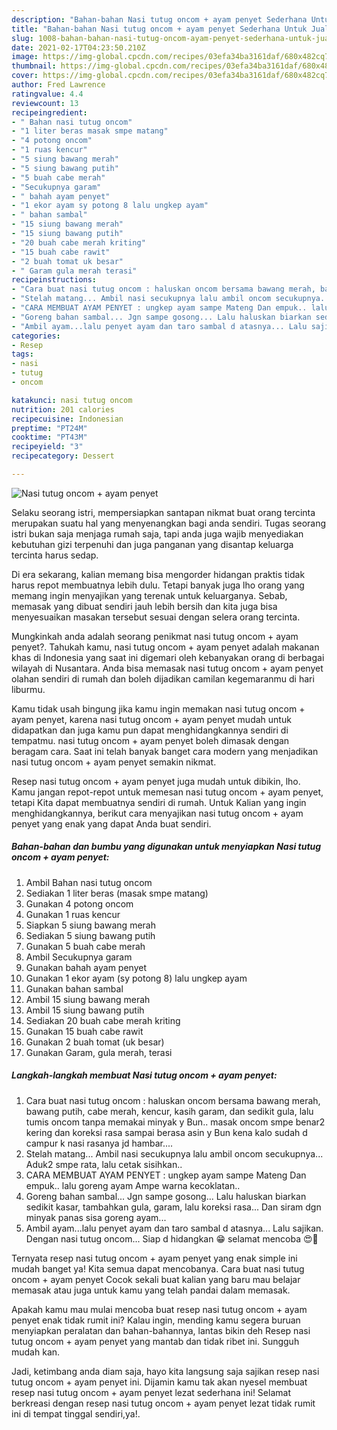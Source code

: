 ```yaml
---
description: "Bahan-bahan Nasi tutug oncom + ayam penyet Sederhana Untuk Jualan"
title: "Bahan-bahan Nasi tutug oncom + ayam penyet Sederhana Untuk Jualan"
slug: 1008-bahan-bahan-nasi-tutug-oncom-ayam-penyet-sederhana-untuk-jualan
date: 2021-02-17T04:23:50.210Z
image: https://img-global.cpcdn.com/recipes/03efa34ba3161daf/680x482cq70/nasi-tutug-oncom-ayam-penyet-foto-resep-utama.jpg
thumbnail: https://img-global.cpcdn.com/recipes/03efa34ba3161daf/680x482cq70/nasi-tutug-oncom-ayam-penyet-foto-resep-utama.jpg
cover: https://img-global.cpcdn.com/recipes/03efa34ba3161daf/680x482cq70/nasi-tutug-oncom-ayam-penyet-foto-resep-utama.jpg
author: Fred Lawrence
ratingvalue: 4.4
reviewcount: 13
recipeingredient:
- " Bahan nasi tutug oncom"
- "1 liter beras masak smpe matang"
- "4 potong oncom"
- "1 ruas kencur"
- "5 siung bawang merah"
- "5 siung bawang putih"
- "5 buah cabe merah"
- "Secukupnya garam"
- " bahah ayam penyet"
- "1 ekor ayam sy potong 8 lalu ungkep ayam"
- " bahan sambal"
- "15 siung bawang merah"
- "15 siung bawang putih"
- "20 buah cabe merah kriting"
- "15 buah cabe rawit"
- "2 buah tomat uk besar"
- " Garam gula merah terasi"
recipeinstructions:
- "Cara buat nasi tutug oncom : haluskan oncom bersama bawang merah, bawang putih, cabe merah, kencur, kasih garam, dan sedikit gula, lalu tumis oncom tanpa memakai minyak y Bun.. masak oncom smpe benar2 kering dan koreksi rasa sampai berasa asin y Bun kena kalo sudah d campur k nasi rasanya jd hambar...."
- "Stelah matang... Ambil nasi secukupnya lalu ambil oncom secukupnya... Aduk2 smpe rata, lalu cetak sisihkan.."
- "CARA MEMBUAT AYAM PENYET : ungkep ayam sampe Mateng Dan empuk.. lalu goreng ayam Ampe warna kecoklatan.."
- "Goreng bahan sambal... Jgn sampe gosong... Lalu haluskan biarkan sedikit kasar, tambahkan gula, garam, lalu koreksi rasa... Dan siram dgn minyak panas sisa goreng ayam..."
- "Ambil ayam...lalu penyet ayam dan taro sambal d atasnya... Lalu sajikan. Dengan nasi tutug oncom... Siap d hidangkan 😁 selamat mencoba 😍🤗"
categories:
- Resep
tags:
- nasi
- tutug
- oncom

katakunci: nasi tutug oncom 
nutrition: 201 calories
recipecuisine: Indonesian
preptime: "PT24M"
cooktime: "PT43M"
recipeyield: "3"
recipecategory: Dessert

---
```



![Nasi tutug oncom + ayam penyet](https://img-global.cpcdn.com/recipes/03efa34ba3161daf/680x482cq70/nasi-tutug-oncom-ayam-penyet-foto-resep-utama.jpg)

Selaku seorang istri, mempersiapkan santapan nikmat buat orang tercinta merupakan suatu hal yang menyenangkan bagi anda sendiri. Tugas seorang istri bukan saja menjaga rumah saja, tapi anda juga wajib menyediakan kebutuhan gizi terpenuhi dan juga panganan yang disantap keluarga tercinta harus sedap.

Di era  sekarang, kalian memang bisa mengorder hidangan praktis tidak harus repot membuatnya lebih dulu. Tetapi banyak juga lho orang yang memang ingin menyajikan yang terenak untuk keluarganya. Sebab, memasak yang dibuat sendiri jauh lebih bersih dan kita juga bisa menyesuaikan masakan tersebut sesuai dengan selera orang tercinta. 



Mungkinkah anda adalah seorang penikmat nasi tutug oncom + ayam penyet?. Tahukah kamu, nasi tutug oncom + ayam penyet adalah makanan khas di Indonesia yang saat ini digemari oleh kebanyakan orang di berbagai wilayah di Nusantara. Anda bisa memasak nasi tutug oncom + ayam penyet olahan sendiri di rumah dan boleh dijadikan camilan kegemaranmu di hari liburmu.

Kamu tidak usah bingung jika kamu ingin memakan nasi tutug oncom + ayam penyet, karena nasi tutug oncom + ayam penyet mudah untuk didapatkan dan juga kamu pun dapat menghidangkannya sendiri di tempatmu. nasi tutug oncom + ayam penyet boleh dimasak dengan beragam cara. Saat ini telah banyak banget cara modern yang menjadikan nasi tutug oncom + ayam penyet semakin nikmat.

Resep nasi tutug oncom + ayam penyet juga mudah untuk dibikin, lho. Kamu jangan repot-repot untuk memesan nasi tutug oncom + ayam penyet, tetapi Kita dapat membuatnya sendiri di rumah. Untuk Kalian yang ingin menghidangkannya, berikut cara menyajikan nasi tutug oncom + ayam penyet yang enak yang dapat Anda buat sendiri.

<!--inarticleads1-->

##### Bahan-bahan dan bumbu yang digunakan untuk menyiapkan Nasi tutug oncom + ayam penyet:

1. Ambil  Bahan nasi tutug oncom
1. Sediakan 1 liter beras (masak smpe matang)
1. Gunakan 4 potong oncom
1. Gunakan 1 ruas kencur
1. Siapkan 5 siung bawang merah
1. Sediakan 5 siung bawang putih
1. Gunakan 5 buah cabe merah
1. Ambil Secukupnya garam
1. Gunakan  bahah ayam penyet
1. Gunakan 1 ekor ayam (sy potong 8) lalu ungkep ayam
1. Gunakan  bahan sambal
1. Ambil 15 siung bawang merah
1. Ambil 15 siung bawang putih
1. Sediakan 20 buah cabe merah kriting
1. Gunakan 15 buah cabe rawit
1. Gunakan 2 buah tomat (uk besar)
1. Gunakan  Garam, gula merah, terasi




<!--inarticleads2-->

##### Langkah-langkah membuat Nasi tutug oncom + ayam penyet:

1. Cara buat nasi tutug oncom : haluskan oncom bersama bawang merah, bawang putih, cabe merah, kencur, kasih garam, dan sedikit gula, lalu tumis oncom tanpa memakai minyak y Bun.. masak oncom smpe benar2 kering dan koreksi rasa sampai berasa asin y Bun kena kalo sudah d campur k nasi rasanya jd hambar....
1. Stelah matang... Ambil nasi secukupnya lalu ambil oncom secukupnya... Aduk2 smpe rata, lalu cetak sisihkan..
1. CARA MEMBUAT AYAM PENYET : ungkep ayam sampe Mateng Dan empuk.. lalu goreng ayam Ampe warna kecoklatan..
1. Goreng bahan sambal... Jgn sampe gosong... Lalu haluskan biarkan sedikit kasar, tambahkan gula, garam, lalu koreksi rasa... Dan siram dgn minyak panas sisa goreng ayam...
1. Ambil ayam...lalu penyet ayam dan taro sambal d atasnya... Lalu sajikan. Dengan nasi tutug oncom... Siap d hidangkan 😁 selamat mencoba 😍🤗




Ternyata resep nasi tutug oncom + ayam penyet yang enak simple ini mudah banget ya! Kita semua dapat mencobanya. Cara buat nasi tutug oncom + ayam penyet Cocok sekali buat kalian yang baru mau belajar memasak atau juga untuk kamu yang telah pandai dalam memasak.

Apakah kamu mau mulai mencoba buat resep nasi tutug oncom + ayam penyet enak tidak rumit ini? Kalau ingin, mending kamu segera buruan menyiapkan peralatan dan bahan-bahannya, lantas bikin deh Resep nasi tutug oncom + ayam penyet yang mantab dan tidak ribet ini. Sungguh mudah kan. 

Jadi, ketimbang anda diam saja, hayo kita langsung saja sajikan resep nasi tutug oncom + ayam penyet ini. Dijamin kamu tak akan nyesel membuat resep nasi tutug oncom + ayam penyet lezat sederhana ini! Selamat berkreasi dengan resep nasi tutug oncom + ayam penyet lezat tidak rumit ini di tempat tinggal sendiri,ya!.

